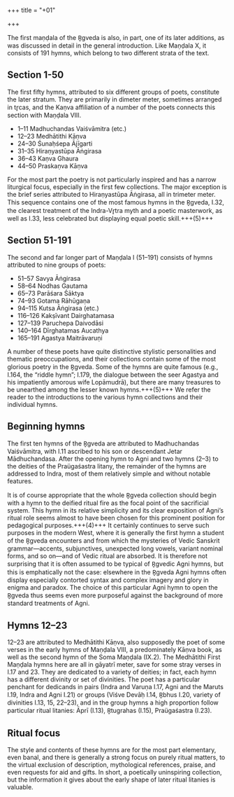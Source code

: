 +++
title = "+01"

+++


The first maṇḍala of the R̥gveda is also, in part, one of its later additions, as was  discussed in detail in the general introduction. Like Maṇḍala X, it consists of 191  hymns, which belong to two different strata of the text. 

## Section 1-50
The first fifty hymns, attributed to six different groups of poets, constitute the later stratum. They are primarily  in dimeter meter, sometimes arranged in tr̥cas, and the Kaṇva affiliation of a number of the poets connects this section with Maṇḍala VIII.

- 1–11 Madhuchandas Vaiśvāmitra (etc.)
- 12–23 Medhātithi Kāṇva
- 24–30 Śunaḥśepa Ājīgarti
- 31–35 Hiraṇyastūpa Āṅgirasa
- 36–43 Kaṇva Ghaura
- 44–50 Praskaṇva Kāṇva

For the most part the poetry is not particularly inspired and has a narrow liturgical  focus, especially in the first few collections. The major exception is the brief series  attributed to Hiraṇyastūpa Āṅgirasa, all in trimeter meter. This sequence contains  one of the most famous hymns in the R̥gveda, I.32, the clearest treatment of the  Indra-Vr̥tra myth and a poetic masterwork, as well as I.33, less celebrated but displaying equal poetic skill.+++(5)+++

## Section 51-191
The second and far longer part of Maṇḍala I (51–191) consists of hymns attributed to nine groups of poets:

- 51–57 Savya Āṅgirasa
- 58–64 Nodhas Gautama
- 65–73 Parāśara Śāktya
- 74–93 Gotama Rāhūgaṇa
- 94–115 Kutsa Āṅgirasa (etc.)
- 116–126 Kakṣīvant Dairghatamasa
- 127–139 Paruchepa Daivodāsi
- 140–164 Dīrghatamas Aucathya
- 165–191 Agastya Maitrāvaruṇi

A number of these poets have quite distinctive stylistic personalities and thematic  preoccupations, and their collections contain some of the most glorious poetry in  the R̥gveda. Some of the hymns are quite famous (e.g., I.164, the “riddle hymn”; I.179, the dialogue between the seer Agastya and his impatiently amorous wife  Lopāmudrā), but there are many treasures to be unearthed among the lesser known  hymns.+++(5)+++ We refer the reader to the introductions to the various hymn collections and  their individual hymns.

## Beginning hymns
The first ten hymns of the R̥gveda are attributed to Madhuchandas Vaiśvāmitra, with  I.11 ascribed to his son or descendant Jetar Mādhuchandasa. After the opening hymn  to Agni and two hymns (2–3) to the deities of the Praügaśastra litany, the remainder  of the hymns are addressed to Indra, most of them relatively simple and without  notable features.

It is of course appropriate that the whole R̥gveda collection should begin with a  hymn to the deified ritual fire as the focal point of the sacrificial system. This hymn  in its relative simplicity and its clear exposition of Agni’s ritual role seems almost to  have been chosen for this prominent position for pedagogical purposes.+++(4)+++ It certainly  continues to serve such purposes in the modern West, where it is generally the first  hymn a student of the R̥gveda encounters and from which the mysteries of Vedic  Sanskrit grammar—accents, subjunctives, unexpected long vowels, variant nominal  forms, and so on—and of Vedic ritual are absorbed. It is therefore not surprising  that it is often assumed to be typical of R̥gvedic Agni hymns, but this is emphatically not the case: elsewhere in the R̥gveda Agni hymns often display especially contorted syntax and complex imagery and glory in enigma and paradox. The choice  of this particular Agni hymn to open the R̥gveda thus seems even more purposeful  against the background of more standard treatments of Agni.

## Hymns 12–23
12–23 are attributed to Medhātithi Kāṇva, also supposedly the poet of some  verses in the early hymns of Maṇḍala VIII, a predominately Kāṇva book, as well  as the second hymn of the Soma Maṇḍala (IX.2). The Medhātithi First Maṇḍala  hymns here are all in gāyatrī meter, save for some stray verses in I.17 and 23. They  are dedicated to a variety of deities; in fact, each hymn has a different divinity or  set of divinities. The poet has a particular penchant for dedicands in pairs (Indra  and Varuṇa I.17, Agni and the Maruts I.19, Indra and Agni I.21) or groups (Viśve  Devāḥ I.14, R̥bhus I.20, variety of divinities I.13, 15, 22–23), and in the group  hymns a high proportion follow particular ritual litanies: Āprī (I.13), R̥tugrahas  (I.15), Praügaśastra (I.23).

## Ritual focus
The style and contents of these hymns are for the most part elementary, even  banal, and there is generally a strong focus on purely ritual matters, to the virtual  exclusion of description, mythological references, praise, and even requests for aid  and gifts. In short, a poetically uninspiring collection, but the information it gives  about the early shape of later ritual litanies is valuable.


